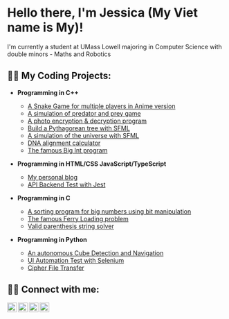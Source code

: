 <h1>Hello there, I'm Jessica (My Viet name is My)!</h1>

I'm currently a student at UMass Lowell majoring in Computer Science with double minors - Maths and Robotics

<h2>👩‍💻 My Coding Projects:</h2>

- <b>Programming in C++</b>
  - [A Snake Game for multiple players in Anime version](https://github.com/jfm-code/2v2-snake-anime-edition)
  - [A simulation of predator and prey game](https://github.com/jfm-code/predator-prey-simulation)
  - [A photo encryption & decryption program](https://github.com/jfm-code/photo-encrypt-decrypt)
  - [Build a Pythagorean tree with SFML](https://github.com/jfm-code/pythagorean-tree)
  - [A simulation of the universe with SFML](https://github.com/jfm-code/universe-simulation)
  - [DNA alignment calculator](https://github.com/jfm-code/dna-alignment)
  - [The famous Big Int program](https://github.com/jfm-code/big-int)

- <b>Programming in HTML/CSS JavaScript/TypeScript</b>
  - [My personal blog](https://github.com/jfm-code/my-blog)
  - [API Backend Test with Jest](https://github.com/jfm-code/digitalauto-test-backend)
 
- <b>Programming in C</b>
  - [A sorting program for big numbers using bit manipulation](https://github.com/jfm-code/bignum-filter)
  - [The famous Ferry Loading problem](https://github.com/jfm-code/ferry-loading)
  - [Valid parenthesis string solver](https://github.com/jfm-code/valid-string)

- <b>Programming in Python</b>
  - [An autonomous Cube Detection and Navigation](https://github.com/jfm-code/cube-pilot)
  - [UI Automation Test with Selenium](https://github.com/jfm-code/digitalauto-test-frontend)
  - [Cipher File Transfer](https://github.com/jfm-code/cipher-transfer)

<h2> 💁‍♀️ Connect with me:</h2>

[<img align="left" alt="Gmail" width="22px" src="https://cdn.jsdelivr.net/npm/simple-icons@v3/icons/gmail.svg" />][gmail]
[<img align="left" alt="LinkedIn" width="22px" src="https://cdn.jsdelivr.net/npm/simple-icons@v3/icons/linkedin.svg" />][linkedin]
[<img align="left" alt="Facebook" width="22px" src="https://cdn.jsdelivr.net/npm/simple-icons@v3/icons/facebook.svg" />][facebook]
[<img align="left" alt="Instagram" width="22px" src="https://cdn.jsdelivr.net/npm/simple-icons@v3/icons/instagram.svg" />][instagram]

[gmail]: mailto:my.giangvu@gmail.com
[instagram]: https://www.instagram.com/jfm_blog/
[facebook]: https://www.facebook.com/this.is.jfm/
[linkedin]: https://www.linkedin.com/in/jessica-vu-uml/
